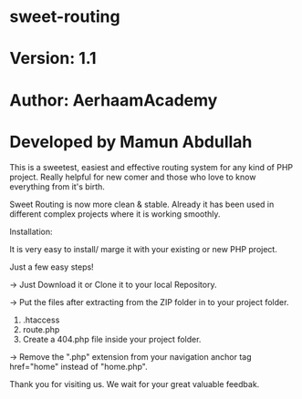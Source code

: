 # sweet-routing
# Version: 1.1
# Author: AerhaamAcademy
# Developed by Mamun Abdullah

This is a sweetest, easiest and effective routing system for any kind of PHP project. Really helpful for new comer and those who love to know everything from it's birth.

Sweet Routing is now more clean & stable. Already it has been used in different complex projects where it is working smoothly. 

Installation:

It is very easy to install/ marge it with your existing or new PHP project.

Just a few easy steps!

-> Just Download it or Clone it to your local Repository.

-> Put the files after extracting from the ZIP folder in to your project folder.

  1. .htaccess
  2. route.php
  3. Create a 404.php file inside your project folder.
 
-> Remove the ".php" extension from your navigation anchor tag href="home" instead of "home.php".


Thank you for visiting us. 
We wait for your great valuable feedbak.




